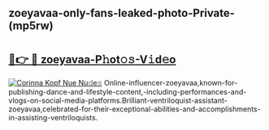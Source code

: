 ## zoeyavaa-only-fans​-leaked-photo​-Private-(mp5rw)


# <h2><a href="https://mediaupload.pro?title=zoeyavaa&ref=git">🔗👉 🔴 zoeyavaa-P𝚑ot𝚘𝚜-V𝚒d𝚎o</a></h2>

[![Corinna Kopf Nue Nu𝚍e𝚜](https://i.imgur.com/0qMVB7G.gif)](https://mediaupload.pro?title=zoeyavaa&ref=git)
Online-influencer-zoeyavaa,known-for-publishing-dance-and-lifestyle-content,-including-performances-and-vlogs-on-social-media-platforms.Brilliant-ventriloquist-assistant-zoeyavaa,celebrated-for-their-exceptional-abilities-and-accomplishments-in-assisting-ventriloquists.  